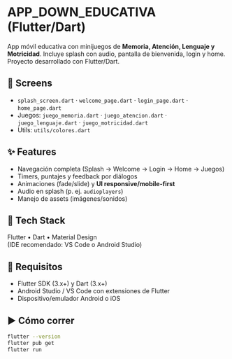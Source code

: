 # APP_DOWN_EDUCATIVA (Flutter/Dart)
App móvil educativa con minijuegos de **Memoria, Atención, Lenguaje y Motricidad**. Incluye splash con audio, pantalla de bienvenida, login y home. Proyecto desarrollado con Flutter/Dart.

## 📱 Screens
- `splash_screen.dart` · `welcome_page.dart` · `login_page.dart` · `home_page.dart`
- Juegos: `juego_memoria.dart` · `juego_atencion.dart` · `juego_lenguaje.dart` · `juego_motricidad.dart`
- Utils: `utils/colores.dart`

## ✨ Features
- Navegación completa (Splash → Welcome → Login → Home → Juegos)
- Timers, puntajes y feedback por diálogos
- Animaciones (fade/slide) y **UI responsive/mobile-first**
- Audio en splash (p. ej. `audioplayers`)
- Manejo de assets (imágenes/sonidos)

## 🧰 Tech Stack
Flutter • Dart • Material Design  
(IDE recomendado: VS Code o Android Studio)

## 🚀 Requisitos
- Flutter SDK (3.x+) y Dart (3.x+)
- Android Studio / VS Code con extensiones de Flutter
- Dispositivo/emulador Android o iOS

## ▶️ Cómo correr
```bash
flutter --version
flutter pub get
flutter run
